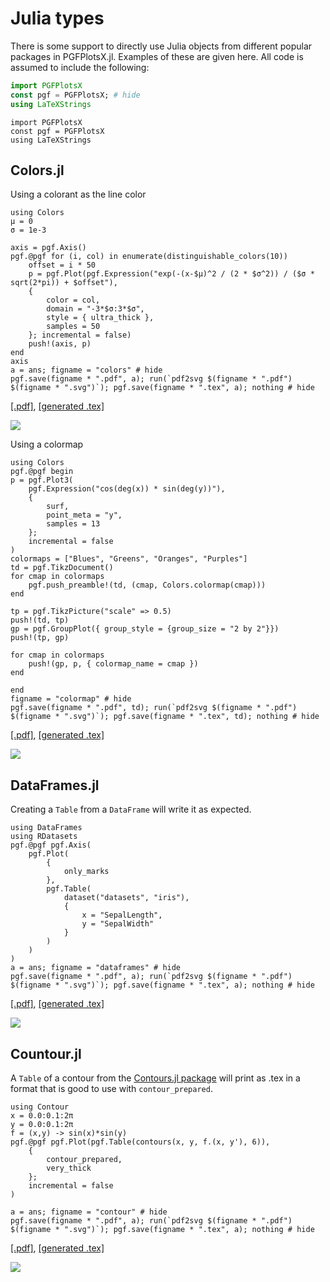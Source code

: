 # Julia types

There is some support to directly use Julia objects from different popular packages in PGFPlotsX.jl. Examples of these are given here.
All code is assumed to include the following:

```jl
import PGFPlotsX
const pgf = PGFPlotsX; # hide
using LaTeXStrings
```

```@setup pgf
import PGFPlotsX
const pgf = PGFPlotsX
using LaTeXStrings
```

## Colors.jl

Using a colorant as the line color

```@example pgf
using Colors
μ = 0
σ = 1e-3

axis = pgf.Axis()
pgf.@pgf for (i, col) in enumerate(distinguishable_colors(10))
    offset = i * 50
    p = pgf.Plot(pgf.Expression("exp(-(x-$μ)^2 / (2 * $σ^2)) / ($σ * sqrt(2*pi)) + $offset"),
    {
        color = col,
        domain = "-3*$σ:3*$σ",
        style = { ultra_thick },
        samples = 50
    }; incremental = false)
    push!(axis, p)
end
axis
a = ans; figname = "colors" # hide
pgf.save(figname * ".pdf", a); run(`pdf2svg $(figname * ".pdf") $(figname * ".svg")`); pgf.save(figname * ".tex", a); nothing # hide
```

[\[.pdf\]](colors.pdf), [\[generated .tex\]](colors.tex)

![](colors.svg)

Using a colormap

```@example pgf
using Colors
pgf.@pgf begin
p = pgf.Plot3(
    pgf.Expression("cos(deg(x)) * sin(deg(y))"),
    {
        surf,
        point_meta = "y",
        samples = 13
    };
    incremental = false
)
colormaps = ["Blues", "Greens", "Oranges", "Purples"]
td = pgf.TikzDocument()
for cmap in colormaps
    pgf.push_preamble!(td, (cmap, Colors.colormap(cmap)))
end

tp = pgf.TikzPicture("scale" => 0.5)
push!(td, tp)
gp = pgf.GroupPlot({ group_style = {group_size = "2 by 2"}})
push!(tp, gp)

for cmap in colormaps
    push!(gp, p, { colormap_name = cmap })
end

end
figname = "colormap" # hide
pgf.save(figname * ".pdf", td); run(`pdf2svg $(figname * ".pdf") $(figname * ".svg")`); pgf.save(figname * ".tex", td); nothing # hide
```

[\[.pdf\]](colormap.pdf), [\[generated .tex\]](colormap.tex)

![](colormap.svg)

## DataFrames.jl

Creating a `Table` from a `DataFrame` will write it as expected.

```@example pgf
using DataFrames
using RDatasets
pgf.@pgf pgf.Axis(
    pgf.Plot(
        {
            only_marks
        },
        pgf.Table(
            dataset("datasets", "iris"),
            {
                x = "SepalLength",
                y = "SepalWidth"
            }
        )
    )
)
a = ans; figname = "dataframes" # hide
pgf.save(figname * ".pdf", a); run(`pdf2svg $(figname * ".pdf") $(figname * ".svg")`); pgf.save(figname * ".tex", a); nothing # hide
```

[\[.pdf\]](dataframes.pdf), [\[generated .tex\]](dataframes.tex)

![](dataframes.svg)

## Countour.jl

A `Table` of a contour from the [Contours.jl package](https://github.com/JuliaGeometry/Contour.jl) will print as .tex in a format that is
good to use with `contour_prepared`.

```@example pgf
using Contour
x = 0.0:0.1:2π
y = 0.0:0.1:2π
f = (x,y) -> sin(x)*sin(y)
pgf.@pgf pgf.Plot(pgf.Table(contours(x, y, f.(x, y'), 6)),
    {
        contour_prepared,
        very_thick
    };
    incremental = false
)

a = ans; figname = "contour" # hide
pgf.save(figname * ".pdf", a); run(`pdf2svg $(figname * ".pdf") $(figname * ".svg")`); pgf.save(figname * ".tex", a); nothing # hide
```

[\[.pdf\]](contour.pdf), [\[generated .tex\]](contour.tex)

![](contour.svg)
